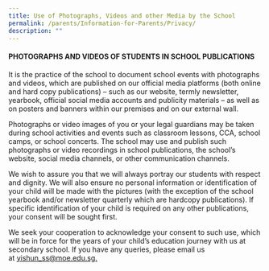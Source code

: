 ```yaml
---
title: Use of Photographs, Videos and other Media by the School
permalink: /parents/Information-for-Parents/Privacy/
description: ""
---
```

#### PHOTOGRAPHS AND VIDEOS OF STUDENTS IN SCHOOL PUBLICATIONS

It is the practice of the school to document school events with photographs and videos, which are published on our official media platforms (both online and hard copy publications) – such as our website, termly newsletter, yearbook, official social media accounts and publicity materials – as well as on posters and banners within our premises and on our external wall.

Photographs or video images of you or your legal guardians may be taken during school activities and events such as classroom lessons, CCA, school camps, or school concerts. The school may use and publish such photographs or video recordings in school publications, the school’s website, social media channels, or other communication channels.

We wish to assure you that we will always portray our students with respect and dignity. We will also ensure no personal information or identification of your child will be made with the pictures (with the exception of the school yearbook and/or newsletter quarterly which are hardcopy publications). If specific identification of your child is required on any other publications, your consent will be sought first.

We seek your cooperation to acknowledge your consent to such use, which will be in force for the years of your child’s education journey with us at secondary school. If you have any queries, please email us at [yishun\_ss@moe.edu.sg.](mailto:yishun_ss@moe.edu.sg)